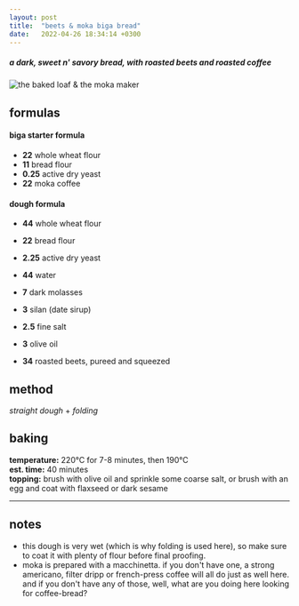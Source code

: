 ```yaml
---
layout: post
title:  "beets & moka biga bread"
date:   2022-04-26 18:34:14 +0300
---
```


##### _a dark, sweet n' savory bread, with roasted beets and roasted coffee_

![the baked loaf & the moka maker][image-main]

<!-- read more... -->


## formulas [][info-formula]

#### biga starter formula [][info-starters]

- **22** whole wheat flour
- **11** bread flour
- **0.25** active dry yeast
- **22** moka coffee

#### dough formula

- **44** whole wheat flour
- **22** bread flour

- **2.25** active dry yeast
- **44** water
- **7** dark molasses
- **3** silan (date sirup)
- **2.5** fine salt
- **3** olive oil
- **34** roasted beets, pureed and squeezed


## method [][info-method]

_straight dough_ + _folding_


## baking [][info-baking]

**temperature:** 220°C for 7-8 minutes, then 190°C  
**est. time:** 40 minutes  
**topping:** brush with olive oil and sprinkle some coarse salt, or brush with an egg and coat with flaxseed or dark sesame


---


## notes

- this dough is very wet (which is why folding is used here), so make sure to coat it with plenty of flour before final proofing.
- moka is prepared with a macchinetta. if you don't have one, a strong americano, filter dripp or french-press coffee will all do just as well here. and if you don't have any of those, well, what are you doing here looking for coffee-bread?




[info-formula]: /the-formula
[info-method]: /mixing-methods
[info-baking]: /baking-guidelines
[info-starters]: /pre-fermented-dough

[image-main]: https://64.media.tumblr.com/2335f1a357889962e4669a2228e2fc28/b7e73a3fd04889f0-4c/s540x810/fb634875ea43f66a4c1455ca457254c28a7fa678.jpg
